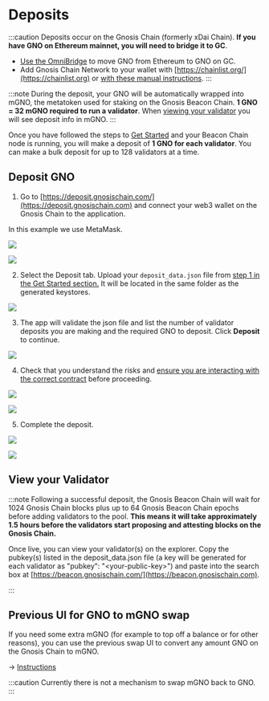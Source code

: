 ---
---

# Deposits

:::caution
Deposits occur on the Gnosis Chain (formerly xDai Chain). **If you have GNO on Ethereum mainnet, you will need to bridge it to GC**.

* [Use the OmniBridge](https://omni.gnosischain.com/bridge) to move GNO from Ethereum to GNO on GC.
* Add Gnosis Chain Network to your wallet with [https://chainlist.org/](https://chainlist.org) or [with these manual instructions](https://developers.gnosischain.com/for-users/wallets/metamask/metamask-setup).
:::

:::note
During the deposit, your GNO will be automatically wrapped into mGNO, the metatoken used for staking on the Gnosis Beacon Chain. **1 GNO = 32 mGNO required to run a validator**.  When [viewing your validator](#view-your-validator) you will see deposit info in mGNO.
:::

Once you have followed the steps to [Get Started](/validators/get-started/) and your Beacon Chain node is running, you will make a deposit of **1 GNO for each validator**. You can make a bulk deposit for up to 128 validators at a time.

## Deposit GNO

1) Go to [https://deposit.gnosischain.com/](https://deposit.gnosischain.com) and connect your web3 wallet on the Gnosis Chain to the application.

In this example we use MetaMask.

![](</img/validators/UI-1A.png>)

![](</img/validators/UI-2A.png>)

2) Select the Deposit tab. Upload your `deposit_data.json` file from [step 1 in the Get Started section.](/validators/get-started/#step-1-generate-validator-account-s-and-deposit-data) It will be located in the same folder as the generated keystores.

![](/img/validators/upload-info1.png)

3) The app will validate the json file and list the number of validator deposits you are making and the required GNO to deposit. Click **Deposit** to continue.

![](/img/validators/deposit-2.png)

4) Check that you understand the risks and [ensure you are interacting with the correct contract](/validators/operations/deposit-safety-instructions) before proceeding.

![](/img/validators/deposit-3.png)

![](/img/validators/deposit-4.png)

5) Complete the deposit.

![](/img/validators/confirm.png)

![](/img/validators/dep-made.png)

## View your Validator

:::note
Following a successful deposit, the Gnosis Beacon Chain will wait for 1024 Gnosis Chain blocks plus up to 64 Gnosis Beacon Chain epochs before adding validators to the pool. **This means it will take approximately 1.5 hours before the validators start proposing and attesting blocks on the Gnosis Chain.**

Once live, you can view your validator(s) on the explorer. Copy the pubkey(s)  listed in the deposit\_data.json file (a key will be generated for each validator as "pubkey": "&lt;your-public-key&gt;") and paste into the search box at [https://beacon.gnosischain.com/](https://beacon.gnosischain.com).


:::

## Previous UI for GNO to mGNO swap

If you need some extra mGNO (for example to top off a balance or for other reasons), you can use the previous swap UI to convert any amount GNO on the Gnosis Chain to mGNO.

-> [Instructions](/validators/operations/convert-gno-to-mgno)

:::caution
Currently there is not a mechanism to swap mGNO back to GNO.
:::